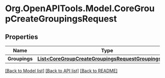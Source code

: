# Org.OpenAPITools.Model.CoreGroupCreateGroupingsRequest

## Properties

Name | Type | Description | Notes
------------ | ------------- | ------------- | -------------
**Groupings** | [**List&lt;CoreGroupCreateGroupingsRequestGroupingsInner&gt;**](CoreGroupCreateGroupingsRequestGroupingsInner.md) |  | 

[[Back to Model list]](../README.md#documentation-for-models) [[Back to API list]](../README.md#documentation-for-api-endpoints) [[Back to README]](../README.md)


